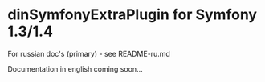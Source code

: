 dinSymfonyExtraPlugin for Symfony 1.3/1.4
=========================================

For russian doc's (primary) - see README-ru.md

Documentation in english coming soon...